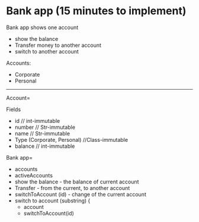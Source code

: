 # Bank app (15 minutes to implement)

Bank app shows one account
- show the balance
- Transfer money to another account
- switch to another account

Accounts:
- Corporate
- Personal

---

Account=

Fields
- id // int-immutable
- number // Str-immutable
- name // Str-immutable
- Type (Corporate, Personal) //Class-immutable
- balance // int-immutable

Bank app=
- accounts
- activeAccounts
- show the balance - the balance of current account
- Transfer - from the current, to another account
- switchToAccount (id) - change of the current account
- switch to account (substring) {
    - account
    - switchToAccount(id)
